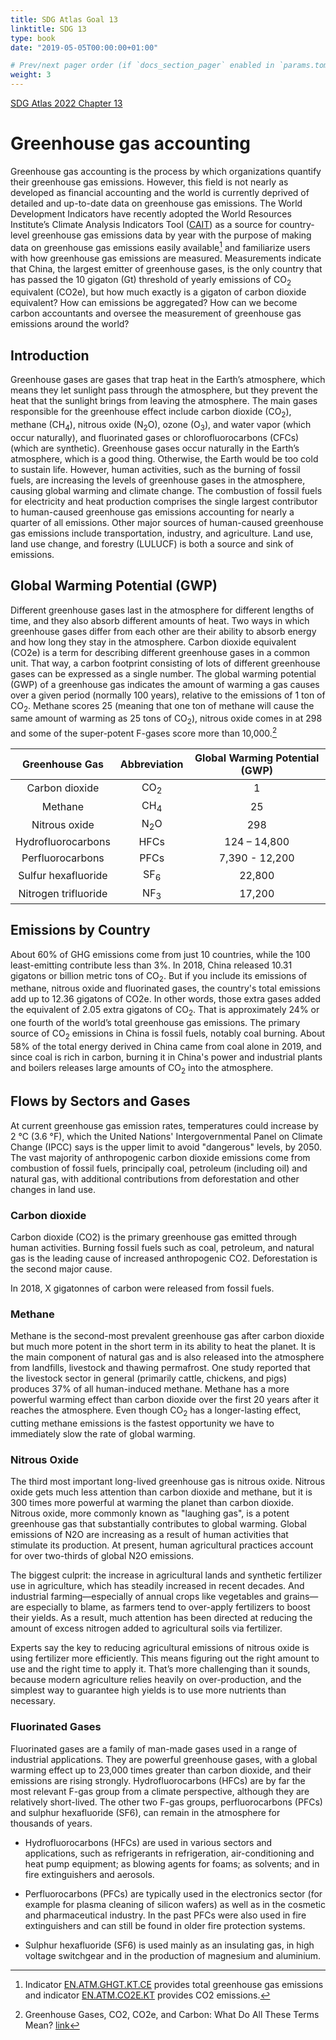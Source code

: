 ```yaml
---
title: SDG Atlas Goal 13
linktitle: SDG 13
type: book
date: "2019-05-05T00:00:00+01:00"

# Prev/next pager order (if `docs_section_pager` enabled in `params.toml`)
weight: 3
---
```


<div class="flourish-embed" data-src="story/1580590"><script src="https://public.flourish.studio/resources/embed.js"></script></div>

[SDG Atlas 2022 Chapter 13](https://sdga2022.github.io/sdga2022/goals/goal13)

<script src="https://climateclock.world/widget-v2.js" async></script>
<climate-clock />

# Greenhouse gas accounting

Greenhouse gas accounting is the process by which organizations quantify their greenhouse gas emissions. However, this field is not nearly as developed as financial accounting and the world is currently deprived of detailed and up-to-date data on greenhouse gas emissions. The World Development Indicators have recently adopted the World Resources Institute’s Climate Analysis Indicators Tool ([CAIT](https://www.climatewatchdata.org/ghg-emissions)) as a source for country-level greenhouse gas emissions data by year with the purpose of making data on greenhouse gas emissions easily available[^1] and familiarize users with how greenhouse gas emissions are measured. Measurements indicate that China, the largest emitter of greenhouse gases, is the only country that has passed the 10 gigaton (Gt) threshold of yearly emissions of CO<sub>2</sub> equivalent (CO2e), but how much exactly is a gigaton of carbon dioxide equivalent? How can emissions be aggregated? How can we become carbon accountants and oversee the measurement of greenhouse gas emissions around the world?

[^1]: Indicator [EN.ATM.GHGT.KT.CE](https://data.worldbank.org/indicator/EN.ATM.GHGT.KT.CE?end=2018&start=1990) provides total greenhouse gas emissions and indicator [EN.ATM.CO2E.KT](https://data.worldbank.org/indicator/EN.ATM.CO2E.KT?end=2018&start=1990) provides CO2 emissions.

<div class="flourish-embed flourish-hierarchy" data-src="visualisation/7431831"><script src="https://public.flourish.studio/resources/embed.js"></script></div>

## Introduction

Greenhouse gases are gases that trap heat in the Earth’s atmosphere, which means they let sunlight pass through the atmosphere, but they prevent the heat that the sunlight brings from leaving the atmosphere. The main gases responsible for the greenhouse effect include carbon dioxide (CO<sub>2</sub>), methane (CH<sub>4</sub>), nitrous oxide (N<sub>2</sub>O), ozone (O<sub>3</sub>), and water vapor (which occur naturally), and fluorinated gases or chlorofluorocarbons (CFCs) (which are synthetic). Greenhouse gases occur naturally in the Earth’s atmosphere, which is a good thing. Otherwise, the Earth would be too cold to sustain life. However, human activities, such as the burning of fossil fuels, are increasing the levels of greenhouse gases in the atmosphere, causing global warming and climate change. The combustion of fossil fuels for electricity and heat production comprises the single largest contributor to human-caused greenhouse gas emissions accounting for nearly a quarter of all emissions. Other major sources of human-caused greenhouse gas emissions include transportation, industry, and agriculture. Land use, land use change, and forestry (LULUCF) is both a source and sink of emissions.

<div class="flourish-embed" data-src="story/999382"><script src="https://public.flourish.studio/resources/embed.js"></script></div>

## Global Warming Potential (GWP)

Different greenhouse gases last in the atmosphere for different lengths of time, and they also absorb different amounts of heat. Two ways in which greenhouse gases differ from each other are their ability to absorb energy and how long they stay in the atmosphere. Carbon dioxide equivalent (CO2e) is a term for describing different greenhouse gases in a common unit. That way, a carbon footprint consisting of lots of different greenhouse gases can be expressed as a single number. The global warming potential (GWP) of a greenhouse gas indicates the amount of warming a gas causes over a given period (normally 100 years), relative to the emissions of 1 ton of CO<sub>2</sub>. Methane scores 25 (meaning that one ton of methane will cause the same amount of warming as 25 tons of CO<sub>2</sub>), nitrous oxide comes in at 298 and some of the super-potent F-gases score more than 10,000.[^2]

[^2]: Greenhouse Gases, CO2, CO2e, and Carbon: What Do All These Terms Mean? [link](https://ecometrica.com/assets/GHGs-CO2-CO2e-and-Carbon-What-Do-These-Mean-v2.1.pdf)

|    Greenhouse Gas    	| Abbreviation 	| Global Warming Potential (GWP) 	|
|:--------------------:	|:------------:	|:------------------------------:	|
|    Carbon dioxide    	|      CO<sub>2</sub>     	|                1               	|
|        Methane       	|      CH<sub>4</sub>     	|               25               	|
|     Nitrous oxide    	|     N<sub>2</sub>O     	|               298              	|
|  Hydrofluorocarbons  	|     HFCs     	|          124 – 14,800          	|
|   Perfluorocarbons   	|     PFCs     	|         7,390 - 12,200         	|
|  Sulfur hexafluoride 	|     SF<sub>6</sub>     	|             22,800             	|
| Nitrogen trifluoride 	|      NF<sub>3</sub>     	|             17,200             	|

## Emissions by Country

About 60&#37; of GHG emissions come from just 10 countries, while the 100 least-emitting contribute less than 3%. In 2018, China released 10.31 gigatons or billion metric tons of CO<sub>2</sub>. But if you include its emissions of methane, nitrous oxide and fluorinated gases, the country's total emissions add up to 12.36 gigatons of CO2e. In other words, those extra gases added the equivalent of 2.05 extra gigatons of CO<sub>2</sub>. That is approximately 24% or one fourth of the world’s total greenhouse gas emissions. The primary source of CO<sub>2</sub> emissions in China is fossil fuels, notably coal burning. About 58% of the total energy derived in China came from coal alone in 2019, and since coal is rich in carbon, burning it in China's power and industrial plants and boilers releases large amounts of CO<sub>2</sub> into the atmosphere.

<div class="flourish-embed" data-src="story/998814"><script src="https://public.flourish.studio/resources/embed.js"></script></div>

## Flows by Sectors and Gases

At current greenhouse gas emission rates, temperatures could increase by 2 °C (3.6 °F), which the United Nations' Intergovernmental Panel on Climate Change (IPCC) says is the upper limit to avoid "dangerous" levels, by 2050. The vast majority of anthropogenic carbon dioxide emissions come from combustion of fossil fuels, principally coal, petroleum (including oil) and natural gas, with additional contributions from deforestation and other changes in land use.

<div class="flourish-embed flourish-sankey" data-src="visualisation/7509030"><script src="https://public.flourish.studio/resources/embed.js"></script></div>

### Carbon dioxide

Carbon dioxide (CO2) is the primary greenhouse gas emitted through human activities. Burning fossil fuels such as coal, petroleum, and natural gas is the leading cause of increased anthropogenic CO2. Deforestation is the second major cause. 

In 2018, X gigatonnes of carbon were released from fossil fuels. 

### Methane

Methane is the second-most prevalent greenhouse gas after carbon dioxide but much more potent in the short term in its ability to heat the planet. It is the main component of natural gas and is also released into the atmosphere from landfills, livestock and thawing permafrost. One study reported that the livestock sector in general (primarily cattle, chickens, and pigs) produces 37% of all human-induced methane. Methane has a more powerful warming effect than carbon dioxide over the first 20 years after it reaches the atmosphere. Even though CO<sub>2</sub> has a longer-lasting effect, cutting methane emissions is the fastest opportunity we have to immediately slow the rate of global warming. 

### Nitrous Oxide

The third most important long-lived greenhouse gas is nitrous oxide. Nitrous oxide gets much less attention than carbon dioxide and methane, but it is 300 times more powerful at warming the planet than carbon dioxide. Nitrous oxide, more commonly known as "laughing gas", is a potent greenhouse gas that substantially contributes to global warming. Global emissions of N2O are increasing as a result of human activities that stimulate its production. At present, human agricultural practices account for over two-thirds of global N2O emissions. 

The biggest culprit: the increase in agricultural lands and synthetic fertilizer use in agriculture, which has steadily increased in recent decades. And industrial farming—especially of annual crops like vegetables and grains—are especially to blame, as farmers tend to over-apply fertilizers to boost their yields. As a result, much attention has been directed at reducing the amount of excess nitrogen added to agricultural soils via fertilizer.

Experts say the key to reducing agricultural emissions of nitrous oxide is using fertilizer more efficiently. This means figuring out the right amount to use and the right time to apply it. That’s more challenging than it sounds, because modern agriculture relies heavily on over-production, and the simplest way to guarantee high yields is to use more nutrients than necessary.

### Fluorinated Gases

Fluorinated gases are a family of man-made gases used in a range of industrial applications. They are powerful greenhouse gases, with a global warming effect up to 23,000 times greater than carbon dioxide, and their emissions are rising strongly. Hydrofluorocarbons (HFCs) are by far the most relevant F-gas group from a climate perspective, although they are relatively short-lived. The other two F-gas groups, perfluorocarbons (PFCs) and sulphur hexafluoride (SF6), can remain in the atmosphere for thousands of years.

* Hydrofluorocarbons (HFCs) are used in various sectors and applications, such as refrigerants in refrigeration, air-conditioning and heat pump equipment; as blowing agents for foams; as solvents; and in fire extinguishers and aerosols.

* Perfluorocarbons (PFCs) are typically used in the electronics sector (for example for plasma cleaning of silicon wafers) as well as in the cosmetic and pharmaceutical industry. In the past PFCs were also used in fire extinguishers and can still be found in older fire protection systems.

* Sulphur hexafluoride (SF6) is used mainly as an insulating gas, in high voltage switchgear and in the production of magnesium and aluminium.
